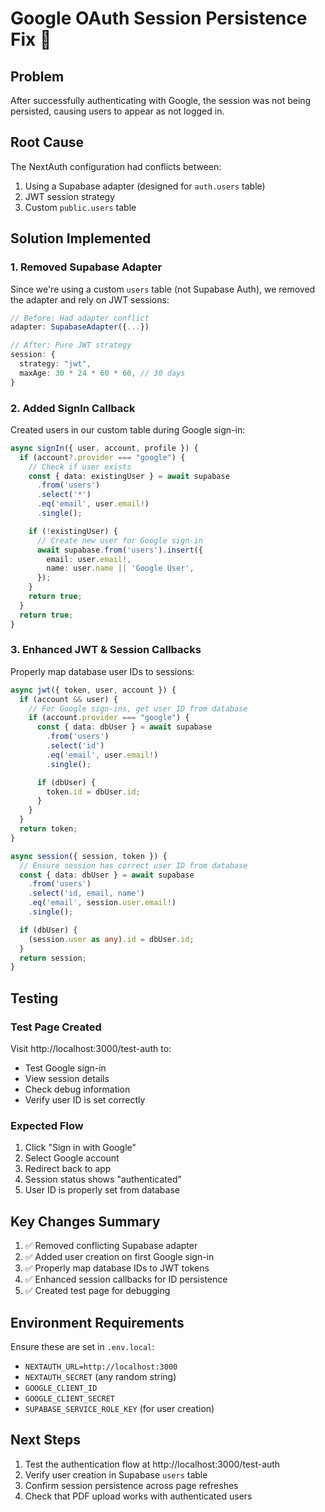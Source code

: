 # Google OAuth Session Persistence Fix 🔐

## Problem
After successfully authenticating with Google, the session was not being persisted, causing users to appear as not logged in.

## Root Cause
The NextAuth configuration had conflicts between:
1. Using a Supabase adapter (designed for `auth.users` table)
2. JWT session strategy
3. Custom `public.users` table

## Solution Implemented

### 1. Removed Supabase Adapter
Since we're using a custom `users` table (not Supabase Auth), we removed the adapter and rely on JWT sessions:

```typescript
// Before: Had adapter conflict
adapter: SupabaseAdapter({...})

// After: Pure JWT strategy
session: {
  strategy: "jwt",
  maxAge: 30 * 24 * 60 * 60, // 30 days
}
```

### 2. Added SignIn Callback
Created users in our custom table during Google sign-in:

```typescript
async signIn({ user, account, profile }) {
  if (account?.provider === "google") {
    // Check if user exists
    const { data: existingUser } = await supabase
      .from('users')
      .select('*')
      .eq('email', user.email!)
      .single();

    if (!existingUser) {
      // Create new user for Google sign-in
      await supabase.from('users').insert({
        email: user.email!,
        name: user.name || 'Google User',
      });
    }
    return true;
  }
  return true;
}
```

### 3. Enhanced JWT & Session Callbacks
Properly map database user IDs to sessions:

```typescript
async jwt({ token, user, account }) {
  if (account && user) {
    // For Google sign-ins, get user ID from database
    if (account.provider === "google") {
      const { data: dbUser } = await supabase
        .from('users')
        .select('id')
        .eq('email', user.email!)
        .single();

      if (dbUser) {
        token.id = dbUser.id;
      }
    }
  }
  return token;
}

async session({ session, token }) {
  // Ensure session has correct user ID from database
  const { data: dbUser } = await supabase
    .from('users')
    .select('id, email, name')
    .eq('email', session.user.email!)
    .single();

  if (dbUser) {
    (session.user as any).id = dbUser.id;
  }
  return session;
}
```

## Testing

### Test Page Created
Visit http://localhost:3000/test-auth to:
- Test Google sign-in
- View session details
- Check debug information
- Verify user ID is set correctly

### Expected Flow
1. Click "Sign in with Google"
2. Select Google account
3. Redirect back to app
4. Session status shows "authenticated"
5. User ID is properly set from database

## Key Changes Summary

1. ✅ Removed conflicting Supabase adapter
2. ✅ Added user creation on first Google sign-in
3. ✅ Properly map database IDs to JWT tokens
4. ✅ Enhanced session callbacks for ID persistence
5. ✅ Created test page for debugging

## Environment Requirements

Ensure these are set in `.env.local`:
- `NEXTAUTH_URL=http://localhost:3000`
- `NEXTAUTH_SECRET` (any random string)
- `GOOGLE_CLIENT_ID`
- `GOOGLE_CLIENT_SECRET`
- `SUPABASE_SERVICE_ROLE_KEY` (for user creation)

## Next Steps

1. Test the authentication flow at http://localhost:3000/test-auth
2. Verify user creation in Supabase `users` table
3. Confirm session persistence across page refreshes
4. Check that PDF upload works with authenticated users 